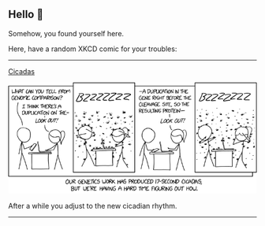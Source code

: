 ## Hello 👀

Somehow, you found yourself here.

Here, have a random XKCD comic for your troubles:

-----------------------------------

[Cicadas](https://xkcd.com/2263)

![Cicadas](./random_comic.png)

After a while you adjust to the new cicadian rhythm.

-----------------------------------